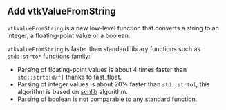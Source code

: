 ## Add vtkValueFromString

`vtkValueFromString` is a new low-level function that converts a string to an integer, a floating-point value or a boolean.

`vtkValueFromString` is faster than standard library functions such as `std::strto*` functions family:
- Parsing of floating-point values is about 4 times faster than `std::strto[d/f]` thanks to [fast_float](https://github.com/fastfloat/fast_float).
- Parsing of integer values is about 20% faster than `std::strtol`, this algorithm is based on [scnlib](https://github.com/eliaskosunen/scnlib) algorithm.
- Parsing of boolean is not comparable to any standard function.
